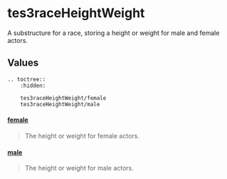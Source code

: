 # tes3raceHeightWeight

A substructure for a race, storing a height or weight for male and female actors.

## Values

```eval_rst
.. toctree::
    :hidden:

    tes3raceHeightWeight/female
    tes3raceHeightWeight/male
```

#### [female](tes3raceHeightWeight/female.md)

> The height or weight for female actors.

#### [male](tes3raceHeightWeight/male.md)

> The height or weight for male actors.
